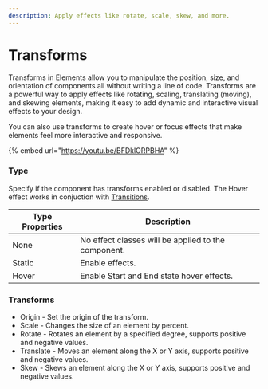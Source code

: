 ```yaml
---
description: Apply effects like rotate, scale, skew, and more.
---
```


# Transforms

Transforms in Elements allow you to manipulate the position, size, and orientation of components all without writing a line of code. Transforms are a powerful way to apply effects like rotating, scaling, translating (moving), and skewing elements, making it easy to add dynamic and interactive visual effects to your design.

You can also use transforms to create hover or focus effects that make elements feel more interactive and responsive.

{% embed url="https://youtu.be/BFDklORPBHA" %}

### Type

Specify if the component has transforms enabled or disabled. The Hover effect works in conjuction with [Transitions](transitions.md).

| Type Properties | Description                                         |
| --------------- | --------------------------------------------------- |
| None            | No effect classes will be applied to the component. |
| Static          | Enable effects.                                     |
| Hover           | Enable Start and End state hover effects.           |

### Transforms

* Origin - Set the origin of the transform.
* Scale - Changes the size of an element by percent.
* Rotate - Rotates an element by a specified degree, supports positive and negative values.
* Translate - Moves an element along the X or Y axis, supports positive and negative values.
* Skew - Skews an element along the X or Y axis, supports positive and negative values.

<figure><img src="../../../.gitbook/assets/CleanShot 2024-10-24 at 12 .08.31@2x.png" alt=""><figcaption></figcaption></figure>
